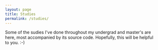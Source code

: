 ```yaml
---
layout: page
title: Studies
permalink: /studies/
---
```


Some of the sudies I've done throughout my undergrad and master's are here,
most accompanied by its source code. Hopefully, this will be helpful to you. :-)
